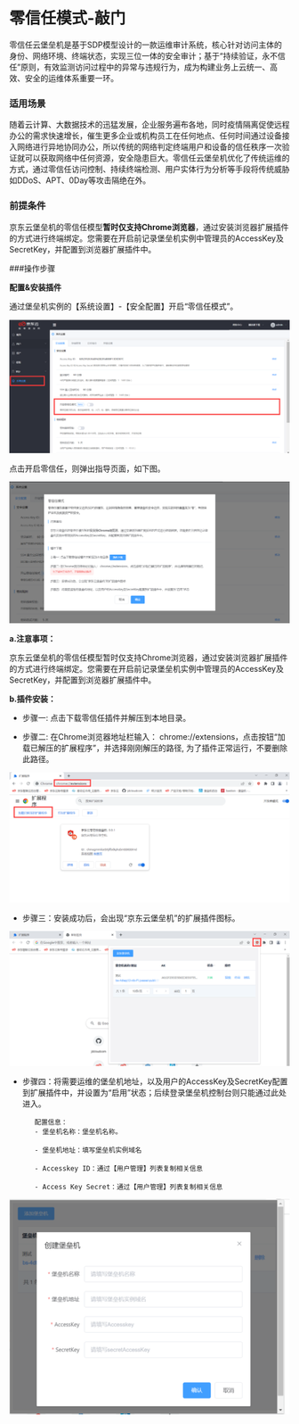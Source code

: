 # 零信任模式-敲门

零信任云堡垒机是基于SDP模型设计的一款运维审计系统，核心针对访问主体的身份、网络环境、终端状态，实现三位一体的安全审计；基于“持续验证，永不信任”原则，有效监测访问过程中的异常与违规行为，成为构建业务上云统一、高效、安全的运维体系重要一环。

### 适用场景

随着云计算、大数据技术的迅猛发展，企业服务遍布各地，同时疫情隔离促使远程办公的需求快速增长，催生更多企业或机构员工在任何地点、任何时间通过设备接入网络进行异地协同办公，所以传统的网络判定终端用户和设备的信任秩序一次验证就可以获取网络中任何资源，安全隐患巨大。零信任云堡垒机优化了传统运维的方式，通过零信任访问控制、持续终端检测、用户实体行为分析等手段将传统威胁如DDoS、APT、0Day等攻击隔绝在外。

### 前提条件

京东云堡垒机的零信任模型**暂时仅支持Chrome浏览器**，通过安装浏览器扩展插件的方式进行终端绑定。您需要在开启前记录堡垒机实例中管理员的AccessKey及SecretKey，并配置到浏览器扩展插件中。

###操作步骤

**配置&安装插件**

通过堡垒机实例的【系统设置】-【安全配置】开启“零信任模式”。

![](/image/Bastion/security.png) 

点击开启零信任，则弹出指导页面，如下图。

![](/image/Bastion/security1.png) 

**a.注意事项：**

京东云堡垒机的零信任模型暂时仅支持Chrome浏览器，通过安装浏览器扩展插件的方式进行终端绑定。您需要在开启前记录堡垒机实例中管理员的AccessKey及SecretKey，并配置到浏览器扩展插件中。

**b.插件安装：**

- 步骤一: 点击下载零信任插件并解压到本地目录。

- 步骤二: 在Chrome浏览器地址栏输入： chrome://extensions，点击按钮“加载已解压的扩展程序”，并选择刚刚解压的路径, 为了插件正常运行，不要删除此路径。

![](/image/Bastion/security2.png) 

- 步骤三：安装成功后，会出现“京东云堡垒机”的扩展插件图标。

![](/image/Bastion/security3.png) 

- 步骤四：将需要运维的堡垒机地址，以及用户的AccessKey及SecretKey配置到扩展插件中，并设置为“启用”状态；后续登录堡垒机控制台则只能通过此处进入。

         配置信息： 
         - 堡垒机名称：堡垒机名称。

         - 堡垒机地址：填写堡垒机实例域名

         - Accesskey ID：通过【用户管理】列表复制相关信息

         - Access Key Secret：通过【用户管理】列表复制相关信息

 ![](/image/Bastion/security4.png) 








